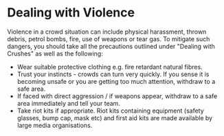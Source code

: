 [Title]: # (Борьба с насилием)
[Order]: # (8)

# Dealing with Violence

Violence in a crowd situation can include physical harassment, thrown debris, petrol bombs, fire, use of weapons or tear gas. To mitigate such dangers, you should take all the precautions outlined under "Dealing with Crushes" as well as the following:

*   Wear suitable protective clothing e.g. fire retardant natural fibres.
*   Trust your instincts - crowds can turn very quickly. If you sense it is becoming unsafe or you are getting too much attention, withdraw to a safe area.
*   If faced with direct aggression / if weapons appear, withdraw to a safe area immediately and tell your team.
*   Take riot kits if appropriate. Riot kits containing equipment (safety glasses, bump cap, mask etc) and first aid kits are made available by large media organisations.